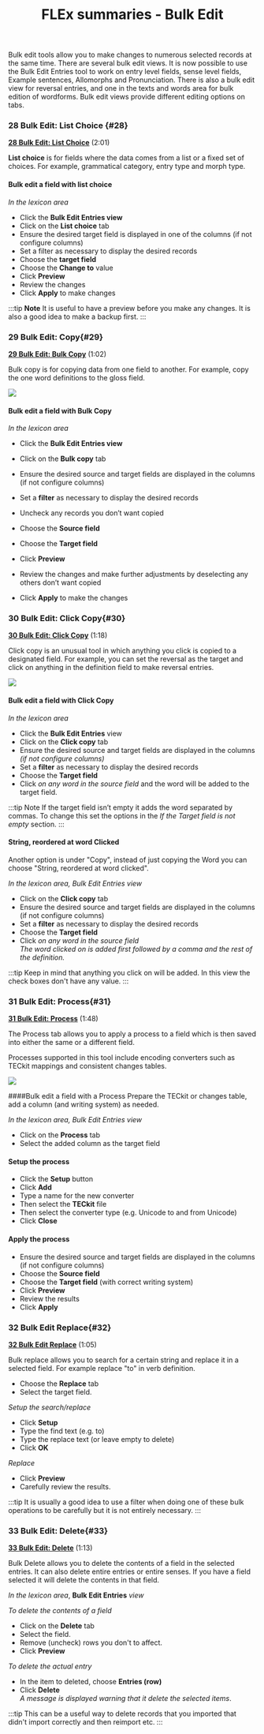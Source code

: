 ﻿---
title: FLEx summaries - Bulk Edit
---

Bulk edit tools allow you to make changes to numerous selected records at the same time. There are several bulk edit views. It is now possible to use the Bulk Edit Entries tool to work on entry level fields, sense level fields, Example sentences, Allomorphs and Pronunciation. There is also a bulk edit view for reversal entries, and one in the texts and words area for bulk edition of wordforms. Bulk edit views provide different editing options on tabs.


### 28 Bulk Edit: List Choice  {#28}
[**28 Bulk Edit: List Choice**](https://vimeo.com/showcase/3123523/video/116266128) (2:01)

**List choice** is for fields where the data comes from a list or a fixed set of choices. For example, grammatical category, entry type and morph type.

#### Bulk edit a field with list choice

*In the lexicon area*

-   Click the  **Bulk Edit Entries view**
-   Click on the **List choice** tab
-   Ensure the desired target field is displayed in one of the columns (if not configure columns)
-   Set a filter as necessary to display the desired records
-   Choose the **target field**
-   Choose the **Change to** value
-   Click **Preview**
-   Review the changes
-   Click **Apply** to make changes

:::tip **Note**
It is useful to have a preview before you make any changes. It is also a good idea to make a backup first.
:::

### 29 Bulk Edit: Copy{#29}
[**29 Bulk Edit: Bulk Copy**](https://vimeo.com/showcase/3123523/video/116266132) (1:02)

Bulk copy is for copying data from one field to another. For example, copy the one word definitions to the gloss field.

![](media/394b0ed9eeb97a0af657290ba78406e4.png)

#### Bulk edit a field with Bulk Copy

*In the lexicon area*

-   Click the  **Bulk Edit Entries view**
-   Click on the **Bulk copy** tab
-   Ensure the desired source and target fields are displayed in the columns   
    (if not configure columns)
-   Set a **filter** as necessary to display the desired records
-   Uncheck any records you don’t want copied

-   Choose the **Source field**
-   Choose the **Target field**
-   Click **Preview**
-   Review the changes and make further adjustments by deselecting any others don’t want copied
-   Click **Apply** to make the changes

### 30 Bulk Edit: Click Copy{#30}
[**30 Bulk Edit: Click Copy**](https://vimeo.com/showcase/3123523/video/116326033) (1:18)

Click copy is an unusual tool in which anything you click is copied to a designated field. For example, you can set the reversal as the target and click on anything in the definition field to make reversal entries.

![](media/638f7265e216bd46467b20fb984c41a8.png)

#### Bulk edit a field with Click Copy

*In the lexicon area*
-   Click the  **Bulk Edit Entries** view
-   Click on the **Click copy** tab
-   Ensure the desired source and target fields are displayed in the columns   
   *(if not configure columns)*
-   Set a **filter** as necessary to display the desired records
-   Choose the **Target field**
-   Click *on any word in the source field* and the word will be added to the target field.

:::tip  Note
If the target field isn’t empty it adds the word separated by commas. To change this set the options in the *If the Target field is not empty* section.
:::

#### String, reordered at word Clicked
Another option is under "Copy", instead of just copying the Word you can choose "String, reordered at word clicked".
 
*In the lexicon area, Bulk Edit Entries view*
-   Click on the **Click copy** tab
-   Ensure the desired source and target fields are displayed in the columns   
    (if not configure columns)
-   Set a **filter** as necessary to display the desired records
-   Choose the **Target field**
-   Click *on any word in the source field*  
   *The word clicked on is added first followed by a comma and the rest of the definition.* 
   
:::tip
Keep in mind that anything you click on will be added. In this view the check boxes don't have any value.
:::

   
### 31 Bulk Edit: Process{#31}
[**31 Bulk Edit: Process**](https://vimeo.com/showcase/3123523/video/116326034) (1:48)

The Process tab allows you to apply a process to a field which is then saved into either the same or a different field.

Processes supported in this tool include encoding converters such as TECkit mappings and consistent changes tables.

![](media/35c142f1c3c3d536b0d44d6b372ecb3a.png)

####Bulk edit a field with a Process
Prepare the TECkit or changes table, add a column (and writing system) as needed.

*In the lexicon area, Bulk Edit Entries view*

-   Click on the **Process** tab
-   Select the added column as the target field

#### Setup the process
-   Click the **Setup** button
-   Click **Add**
-   Type a name for the new converter
-   Then select the **TECkit** file
-   Then select the converter type (e.g. Unicode to and from Unicode)
-   Click **Close**

#### Apply the process
-   Ensure the desired source and target fields are displayed in the columns   
    (if not configure columns)
-   Choose the **Source field**
-   Choose the **Target field** (with correct writing system)
-   Click **Preview**
-   Review the results
-   Click **Apply**

### 32 Bulk Edit Replace{#32}
[**32 Bulk Edit Replace**](https://vimeo.com/showcase/3123523/video/191684691) (1:05)

Bulk replace allows you to search for a certain string and replace it in a selected field. For example replace "to" in verb definition.

- Choose the **Replace** tab  
- Select the target field.

*Setup the search/replace*
- Click **Setup**
- Type the find text (e.g. to)
- Type the replace text (or leave empty to delete)
- Click **OK**

*Replace*
- Click **Preview**
- Carefully review the results.

:::tip
It is usually a good idea to use a filter when doing one of these bulk operations to be carefully but it is not entirely necessary.
:::

### 33 Bulk Edit: Delete{#33}
[**33 Bulk Edit: Delete**](https://vimeo.com/showcase/3123523/video/116326036) (1:13)

Bulk Delete allows you to delete the contents of a field in the selected entries. It can also delete entire entries or entire senses. If you have a field selected it will delete the contents in that field.

*In the lexicon area*, **Bulk Edit Entries** *view*

*To delete the contents of a field*
-   Click on the **Delete** tab
- Select the field.
- Remove (uncheck) rows you don't to affect.
-   Click **Preview**

*To delete the actual entry*
-   In the item to deleted, choose **Entries (row)** 
-  Click **Delete**  
    *A message is displayed warning that it delete the selected items*.

:::tip
This can be a useful way to delete records that you imported that didn't import correctly and then reimport etc.
:::